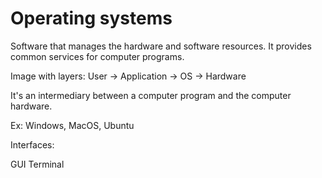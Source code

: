 # Operating systems

Software that manages the hardware and software resources. It provides common services for computer programs.

Image with layers: User -> Application -> OS -> Hardware

It's an intermediary between a computer program and the computer hardware.

Ex: Windows, MacOS, Ubuntu

Interfaces:

GUI
Terminal